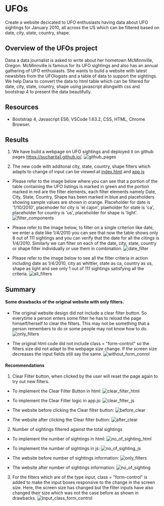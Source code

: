 # UFOs
Create a website decicated to UFO enthusiasts having data about UFO sightings for January 2010, all across the US which can be filtered based on date, city, state, country, shape. 

## Overview of the UFOs project
Dana a data journalist  is asked to write about her hometown McMinnville, Oregon. McMinnville is famous for its UFO sightings and also has an annual gathering of UFO enthusiasts. She wants to build a website with latest newsbites from the UFOlogists and a table of data to support the sightings. We help Dana to convert the data to html table which can be filtered for date, city, state, country, shape using javascript alongwith css and bootstrap 4 to present the data beautifully. 

## Resources
* Bootstrap 4, Javascript ES6, VSCode 1.63.2, CSS, HTML, Chrome Browser.

## Results
1. We have build a webpage on UFO sightings and deployed it on github pages https://sucharita1.github.io/.
![github_pages](https://github.com/sucharita1/UFOs/blob/17673b9e59ed3fc2ecd83b459d6ddc6aac63fb46/static/images/github_pages.png?raw=true)

2. The new code with additonal city, state, country, shape filters which adapts to change of input can be viewed at [index.html](https://github.com/sucharita1/UFOs/blob/17673b9e59ed3fc2ecd83b459d6ddc6aac63fb46/index.html) and [app.js](https://github.com/sucharita1/UFOs/blob/17673b9e59ed3fc2ecd83b459d6ddc6aac63fb46/static/js/app.js)

* Please refer to the image below where you can see that a portion of the table containing the UFO listings is marked in green and the portion marked in red are the filter elements, each filter elements namely Date, City, State, Country, Shape has been marked in blue and placeholders showing sample values are shown in orange. Placeholder for date is '1/10/2010', placehoder for city is 'el cajon', plaeholder for state is 'ca', placeholder for country is 'us', placeholder for shape is 'light'.
![filter_components](https://github.com/sucharita1/UFOs/blob/17673b9e59ed3fc2ecd83b459d6ddc6aac63fb46/static/images/filter_components.png?raw=true)

* Please refer to the image below, to filter on a single criterion like date, we enter a date like 1/4/2010 you can see that now the table shows only 8 out of 111 sightings and you can verify that the date for all the citings is 1/4/2010. Similarly we can filter on each of the date, city, state, country or shape filter individually or use them in combination.
![date_filter](https://github.com/sucharita1/UFOs/blob/17673b9e59ed3fc2ecd83b459d6ddc6aac63fb46/static/images/date_filter.png?raw=true)

* Please refer to the image below to see all the filter criteria in action including date as 1/4/2010, city as whittier, state as ca, country as us, shape as light and see only 1 out of 111 sightings satisfying all the criteria.
![all_filters](https://github.com/sucharita1/UFOs/blob/17673b9e59ed3fc2ecd83b459d6ddc6aac63fb46/static/images/all_filters.png?raw=true)

## Summary
#### Some drawbacks of the original website with only filters.
* The original website design did not include a clear filter button. So everytime a person enters some filter he has to reload the page himself/herself to clear the filters. This may not be something that a person remembers to do or some people may not know how to do. 
![only_filters](https://github.com/sucharita1/UFOs/blob/17673b9e59ed3fc2ecd83b459d6ddc6aac63fb46/static/images/only_filters.png?raw=true)

* The original html code did not include class = "form-control" so the filters size did not adapt to the webpage size change. If the screen size decreases the input fields still say the same.
![without_form_conrol](https://github.com/sucharita1/UFOs/blob/17673b9e59ed3fc2ecd83b459d6ddc6aac63fb46/static/images/without_form_control.png?raw=true)


#### Recommendations
1. Clear Filter button, when clicked by the user will reset the page again to try out new filters.
* To implement the Clear Filter Button in html:
![clear_filter_html](https://github.com/sucharita1/UFOs/blob/17673b9e59ed3fc2ecd83b459d6ddc6aac63fb46/static/images/clear_filter_html.png?raw=true)

* To implement the Clear Filter logic in app.js:
![clear_filter_js](https://github.com/sucharita1/UFOs/blob/17673b9e59ed3fc2ecd83b459d6ddc6aac63fb46/static/images/clear_filter_js.png?raw=true)

* The website before clicking the Clear filter button:
![before_clear](https://github.com/sucharita1/UFOs/blob/17673b9e59ed3fc2ecd83b459d6ddc6aac63fb46/static/images/before_clear.png?raw=true)

* The website after clicking the Clear filter button:
![after_clear](https://github.com/sucharita1/UFOs/blob/17673b9e59ed3fc2ecd83b459d6ddc6aac63fb46/static/images/after_clear.png?raw=true)



2. Number of sightings filtered against the total sightings
* To implement the number of sightings in html:
![no_of_sighting_html](https://github.com/sucharita1/UFOs/blob/17673b9e59ed3fc2ecd83b459d6ddc6aac63fb46/static/images/no_of_sightings_html.png?raw=true)

* To implement the number of sightings in js:
![no_of_sighting_js](https://github.com/sucharita1/UFOs/blob/17673b9e59ed3fc2ecd83b459d6ddc6aac63fb46/static/images/no_of_sightings_js.png?raw=true)

* The website before number of sightings information:
![only_filters](https://github.com/sucharita1/UFOs/blob/17673b9e59ed3fc2ecd83b459d6ddc6aac63fb46/static/images/only_filters.png?raw=true)

* The website after number of sightings information:
![no_of_sighting](https://github.com/sucharita1/UFOs/blob/17673b9e59ed3fc2ecd83b459d6ddc6aac63fb46/static/images/no_of_sightings.png?raw=true)

3. For the filters which are of the type input,  class = "form-control" is added to make the input boxes responsive to the change in the screen size. Here, the screen size has changed but the filter inputs have also changed their size which was not the case before as shown in drawbacks.
![input_class_form_control](https://github.com/sucharita1/UFOs/blob/17673b9e59ed3fc2ecd83b459d6ddc6aac63fb46/static/images/input_class_form_control.png?raw=true)









